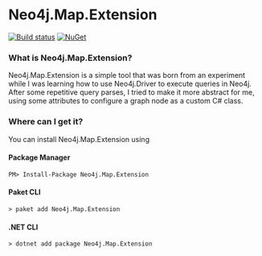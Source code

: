 # Neo4j.Map.Extension

[![Build status](https://ci.appveyor.com/api/projects/status/65kgw70j31ra7hlt?svg=true)](https://ci.appveyor.com/project/italopessoa/neo4j-map-extension) [![NuGet](https://img.shields.io/badge/nuget-v1.0.1-blue.svg)](https://www.nuget.org/packages/Neo4j.Map.Extension/)

### What is Neo4j.Map.Extension?
Neo4j.Map.Extension is a simple tool that was born from an experiment while I was learning how to use Neo4j.Driver to execute queries in Neo4j. After some repetitive query parses, I tried to make it more abstract for me, using some attributes to configure a graph node as a custom C# class.
### Where can I get it?

You can install Neo4j.Map.Extension using
#### Package Manager
`PM> Install-Package Neo4j.Map.Extension`

#### Paket CLI
`> paket add Neo4j.Map.Extension`
#### .NET CLI
`> dotnet add package Neo4j.Map.Extension`
